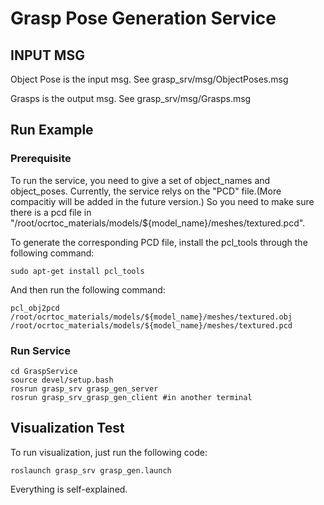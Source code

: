 # Grasp Pose Generation Service

## INPUT MSG
Object Pose is the input msg. See grasp_srv/msg/ObjectPoses.msg

Grasps is the output msg. See grasp_srv/msg/Grasps.msg

## Run Example

### Prerequisite
To run the service, you need to give a set of object_names and object_poses. Currently, the service relys on the "PCD" file.(More compacitiy will be added in the future version.) So you need to make sure there is a pcd file in "/root/ocrtoc_materials/models/${model_name}/meshes/textured.pcd". 

To generate the corresponding PCD file, install the pcl_tools through the following command:

<pre><code>sudo apt-get install pcl_tools
</code></pre>

And then run the following command:

<pre><code>pcl_obj2pcd /root/ocrtoc_materials/models/${model_name}/meshes/textured.obj  /root/ocrtoc_materials/models/${model_name}/meshes/textured.pcd
</code></pre>


### Run Service
<pre><code>cd GraspService
source devel/setup.bash
rosrun grasp_srv grasp_gen_server 
rosrun grasp_srv_grasp_gen_client #in another terminal
</code></pre>

## Visualization Test

To run visualization, just run the following code:
<pre><code>roslaunch grasp_srv grasp_gen.launch
</code></pre>

Everything is self-explained.

